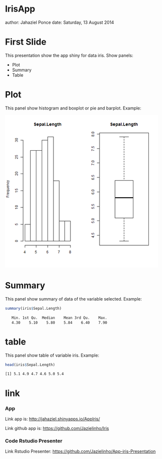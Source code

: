 IrisApp
========================================================
author: Jahaziel Ponce
date: Saturday, 13 August 2014

First Slide
========================================================

This presentation show the app shiny for data iris.
Show panels:

- Plot
- Summary
- Table

Plot
========================================================


This panel show histogram and boxplot or pie and barplot.
Example:

![plot of chunk unnamed-chunk-1](IrisApp-figure/unnamed-chunk-1.png) 

Summary
========================================================

This panel show summary of data of the variable selected.
Example:


```r
summary(iris$Sepal.Length)
```

```
   Min. 1st Qu.  Median    Mean 3rd Qu.    Max. 
   4.30    5.10    5.80    5.84    6.40    7.90 
```

table
========================================================

This panel show table of variable iris.
Example:


```r
head(iris$Sepal.Length)
```

```
[1] 5.1 4.9 4.7 4.6 5.0 5.4
```

link
========================================================

### App
Link app is: http://jahaziel.shinyapps.io/AppIris/

Link github app is: https://github.com/Jazielinho/Iris

### Code Rstudio Presenter
Link Rstudio Presenter: https://github.com/Jazielinho/App-iris-Presentation
